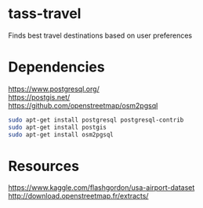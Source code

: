 # tass-travel
Finds best travel destinations based on user preferences

# Dependencies
https://www.postgresql.org/  
https://postgis.net/  
https://github.com/openstreetmap/osm2pgsql

```sh
sudo apt-get install postgresql postgresql-contrib
sudo apt-get install postgis
sudo apt-get install osm2pgsql
```

# Resources
https://www.kaggle.com/flashgordon/usa-airport-dataset  
http://download.openstreetmap.fr/extracts/
